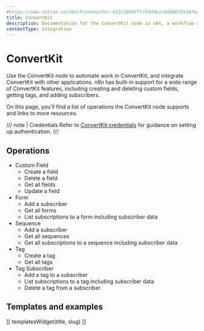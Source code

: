 ```yaml
---
#https://www.notion.so/n8n/Frontmatter-432c2b8dff1f43d4b1c8d20075510fe4
title: ConvertKit
description: Documentation for the ConvertKit node in n8n, a workflow automation platform. Includes details of operations and configuration, and links to examples and credentials information.
contentType: integration
---
```


# ConvertKit

Use the ConvertKit node to automate work in ConvertKit, and integrate ConvertKit with other applications. n8n has built-in support for a wide range of ConvertKit features, including creating and deleting custom fields, getting tags, and adding subscribers.

On this page, you'll find a list of operations the ConvertKit node supports and links to more resources.

/// note | Credentials
Refer to [ConvertKit credentials](/integrations/builtin/credentials/convertkit/) for guidance on setting up authentication. 
///

## Operations

* Custom Field
    * Create a field
    * Delete a field
    * Get all fields
    * Update a field
* Form
    * Add a subscriber
    * Get all forms
    * List subscriptions to a form including subscriber data
* Sequence
    * Add a subscriber
    * Get all sequences
    * Get all subscriptions to a sequence including subscriber data
* Tag
    * Create a tag
    * Get all tags
* Tag Subscriber
    * Add a tag to a subscriber
    * List subscriptions to a tag including subscriber data
    * Delete a tag from a subscriber

## Templates and examples

<!-- see https://www.notion.so/n8n/Pull-in-templates-for-the-integrations-pages-37c716837b804d30a33b47475f6e3780 -->
[[ templatesWidget(title, slug) ]]

